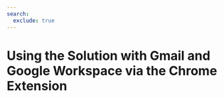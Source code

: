```yaml
---
search:
  exclude: true
---
```


# Using the Solution with Gmail and Google Workspace via the Chrome Extension

<script>
document.location.href="../Using-the-Solution-for-Salesforce-and-Gmail/";
</script>